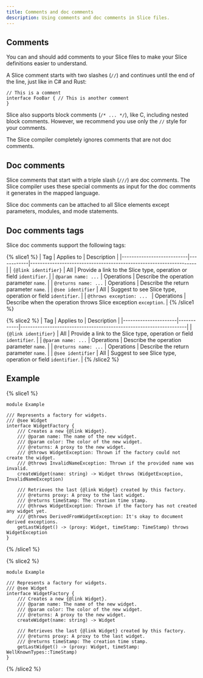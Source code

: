 ```yaml
---
title: Comments and doc comments
description: Using comments and doc comments in Slice files.
---
```


## Comments

You can and should add comments to your Slice files to make your Slice definitions easier to understand.

A Slice comment starts with two slashes (`//`) and continues until the end of the line, just like in C# and Rust:

```slice
// This is a comment
interface FooBar { // This is another comment
}
```

Slice also supports block comments (`/* ... */`), like C, including nested block comments. However, we recommend you use
only the `//` style for your comments.

The Slice compiler completely ignores comments that are not doc comments.

## Doc comments

Slice comments that start with a triple slash (`///`) are doc comments. The Slice compiler uses these special comments
as input for the doc comments it generates in the mapped language.

Slice doc comments can be attached to all Slice elements except parameters, modules, and mode statements.

## Doc comments tags

Slice doc comments support the following tags:

{% slice1 %}
| Tag                       | Applies to | Description                                                        |
|---------------------------|------------|--------------------------------------------------------------------|
| `{@link identifier}`      | All        | Provide a link to the Slice type, operation or field `identifier`. |
| `@param name: ...`        | Operations | Describe the operation parameter `name`.                           |
| `@returns name: ...`      | Operations | Describe the return parameter `name`.                              |
| `@see identifier`         | All        | Suggest to see Slice type, operation or field `identifier`.        |
| `@throws exception: ... ` | Operations | Describe when the operation throws Slice exception `exception`.    |
{% /slice1 %}

{% slice2 %}
| Tag                  | Applies to | Description                                                        |
|----------------------|------------|--------------------------------------------------------------------|
| `{@link identifier}` | All        | Provide a link to the Slice type, operation or field `identifier`. |
| `@param name: ...`   | Operations | Describe the operation parameter `name`.                           |
| `@returns name: ...` | Operations | Describe the return parameter `name`.                              |
| `@see identifier`    | All        | Suggest to see Slice type, operation or field `identifier`.        |
{% /slice2 %}

## Example

{% slice1 %}
```slice  {% addMode=true %}
module Example

/// Represents a factory for widgets.
/// @see Widget
interface WidgetFactory {
    /// Creates a new {@link Widget}.
    /// @param name: The name of the new widget.
    /// @param color: The color of the new widget.
    /// @returns: A proxy to the new widget.
    /// @throws WidgetException: Thrown if the factory could not create the widget.
    /// @throws InvalidNameException: Thrown if the provided name was invalid.
    createWidget(name: string) -> Widget throws (WidgetException, InvalidNameException)

    /// Retrieves the last {@link Widget} created by this factory.
    /// @returns proxy: A proxy to the last widget.
    /// @returns timeStamp: The creation time stamp.
    /// @throws WidgetException: Thrown if the factory has not created any widget yet.
    /// @throws DerivedFromWidgetException: It's okay to document derived exceptions.
    getLastWidget() -> (proxy: Widget, timeStamp: TimeStamp) throws WidgetException
}
```
{% /slice1 %}

{% slice2 %}
```slice
module Example

/// Represents a factory for widgets.
/// @see Widget
interface WidgetFactory {
    /// Creates a new {@link Widget}.
    /// @param name: The name of the new widget.
    /// @param color: The color of the new widget.
    /// @returns: A proxy to the new widget.
    createWidget(name: string) -> Widget

    /// Retrieves the last {@link Widget} created by this factory.
    /// @returns proxy: A proxy to the last widget.
    /// @returns timeStamp: The creation time stamp.
    getLastWidget() -> (proxy: Widget, timeStamp: WellKnownTypes::TimeStamp)
}
```
{% /slice2 %}
